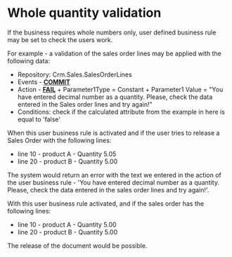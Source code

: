 # Whole quantity validation

If the business requires whole numbers only, user defined business rule may be set to check the users work.

For example - a validation of the sales order lines may be applied with the following data:
- Repository: Crm.Sales.SalesOrderLines
- Events - **[COMMIT](https://docs.erp.net/tech/advanced/user-business-rules/events/commit.html)**
- Action - **[FAIL](https://docs.erp.net/tech/advanced/user-business-rules/action-types/fail.html)** + Parameter1Type = Constant + Parameter1 Value = "You have entered decimal number as a quantity. Please, check the data entered in the Sales order lines and try again!"
- Conditions: check if the calculated attribute from the example in here is equal to 'false'

When this user business rule is activated and if the user tries to release a Sales Order with the following lines:
- line 10 - product A - Quantity 5.05
- line 20 - product B - Quantity 5.00

The system would return an error with the text we entered in the action of the user business rule - 'You have entered decimal number as a quantity. Please, check the data entered in the sales order lines and try again!'.

With this user business rule activated, and if the sales order has the following lines:
- line 10 - product A - Quantity 5.00
- line 20 - product B - Quantity 5.00

The release of the document would be possible.
